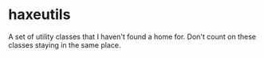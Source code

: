 haxeutils
=========

A set of utility classes that I haven't found a home for. Don't count on these classes staying in the same place.